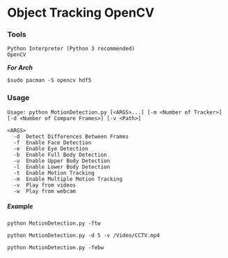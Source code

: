 # Object Tracking OpenCV

### Tools

```
Python Interpreter (Python 3 recommended)
OpenCV
```

***For Arch***

`$sudo pacman -S opencv hdf5`

### Usage

```
Usage: python MotionDetection.py [<ARGS>...] [-m <Number of Tracker>] [-d <Number of Compare Frames>] [-v <Path>] 

<ARGS>
  -d  Detect Differences Between Frames
  -f  Enable Face Detection
  -e  Enable Eye Detection
  -b  Enable Full Body Detection
  -u  Enable Upper Body Detection
  -l  Enable Lower Body Detection
  -t  Enable Motion Tracking
  -m  Enable Multiple Motion Tracking
  -v  Play from videos    
  -w  Play from webcam  
```

##### Example

`python MotionDetection.py -ftw`

`python MotionDetection.py -d 5 -v /Video/CCTV.mp4`

`python MotionDetection.py -febw`